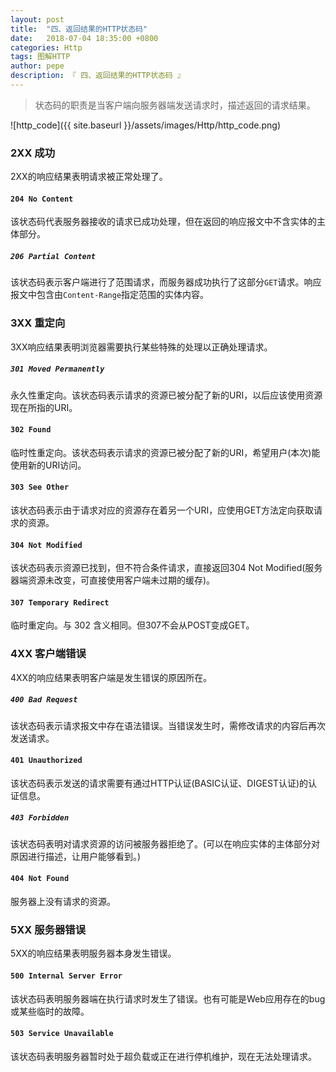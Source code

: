 ```yaml
---
layout: post
title:  "四、返回结果的HTTP状态码"
date:   2018-07-04 18:35:00 +0800
categories: Http
tags: 图解HTTP
author: pepe
description: 『 四、返回结果的HTTP状态码 』
---
```


> 状态码的职责是当客户端向服务器端发送请求时，描述返回的请求结果。

![http_code]({{ site.baseurl }}/assets/images/Http/http_code.png)

### **2XX 成功**
2XX的响应结果表明请求被正常处理了。
#### `204 No Content`
该状态码代表服务器接收的请求已成功处理，但在返回的响应报文中不含实体的主体部分。
##### `206 Partial Content`
该状态码表示客户端进行了范围请求，而服务器成功执行了这部分`GET`请求。响应报文中包含由`Content-Range`指定范围的实体内容。

### **3XX 重定向**
3XX响应结果表明浏览器需要执行某些特殊的处理以正确处理请求。
##### `301 Moved Permanently`
永久性重定向。该状态码表示请求的资源已被分配了新的URI，以后应该使用资源现在所指的URI。
#### `302 Found`
临时性重定向。该状态码表示请求的资源已被分配了新的URI，希望用户(本次)能使用新的URI访问。
#### `303 See Other`
该状态码表示由于请求对应的资源存在着另一个URI，应使用GET方法定向获取请求的资源。
#### `304 Not Modified`
该状态码表示资源已找到，但不符合条件请求，直接返回304 Not Modified(服务器端资源未改变，可直接使用客户端未过期的缓存)。
#### `307 Temporary Redirect`
临时重定向。与 302 含义相同。但307不会从POST变成GET。

### **4XX 客户端错误**
4XX的响应结果表明客户端是发生错误的原因所在。
##### `400 Bad Request`
该状态码表示请求报文中存在语法错误。当错误发生时，需修改请求的内容后再次发送请求。
#### `401 Unauthorized`
该状态码表示发送的请求需要有通过HTTP认证(BASIC认证、DIGEST认证)的认证信息。
##### `403 Forbidden`
该状态码表明对请求资源的访问被服务器拒绝了。(可以在响应实体的主体部分对原因进行描述，让用户能够看到。)
#### `404 Not Found`
服务器上没有请求的资源。

### **5XX 服务器错误**
5XX的响应结果表明服务器本身发生错误。
#### `500 Internal Server Error`
该状态码表明服务器端在执行请求时发生了错误。也有可能是Web应用存在的bug或某些临时的故障。
#### `503 Service Unavailable`
该状态码表明服务器暂时处于超负载或正在进行停机维护，现在无法处理请求。






























































